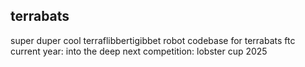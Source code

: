 ## terrabats
super duper cool terraflibbertigibbet robot codebase for terrabats ftc
current year: into the deep
next competition: lobster cup 2025

